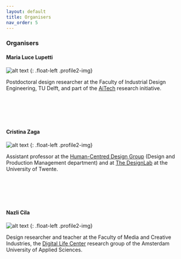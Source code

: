 ```yaml
---
layout: default
title: Organisers
nav_order: 5
---
```


### Organisers


#### Maria Luce Lupetti

![alt text](https://malulu.github.io/HRI-Design-2020/assets/img/luce.png "Luce")
{: .float-left .profile2-img}

Postdoctoral design researcher at the Faculty of Industrial Design Engineering, TU Delft, and part of the [AiTech](https://www.tudelft.nl/aitech/projects/embodied-manifestos-of-human-ai-partnerships/) research initiative.

<br />
<br />
<br />
<br />


#### Cristina Zaga

![alt text](https://malulu.github.io/HRI-Design-2020/assets/img/cri.png "Cristina")
{: .float-left .profile2-img}

Assistant professor at the [Human-Centred Design Group](https://www.utwente.nl/en/et/dpm/hcd/#staff) (Design and Production Management department) and at [The DesignLab](https://www.utwente.nl/en/designlab/) at the University of Twente. 

<br />
<br />
<br />
<br />

#### Nazli Cila

![alt text](https://malulu.github.io/HRI-Design-2020/assets/img/nazli.png "Nazli")
{: .float-left .profile2-img}

Design researcher and teacher at the Faculty of Media and Creative Industries, the [Digital Life Center](http://www.digitallifecentre.nl/team/dr-nazli-cila) research group of the Amsterdam University of Applied Sciences. 

<br />
